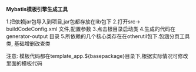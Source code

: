 **Mybatis模板引擎生成工具**

1.把依赖jar包导入到项目,jar包都存放在lib包下
2.打开src-> buildCodeConfig.xml 文件,配置参数
3.点击根目录启动类
4.生成的代码在generator-output 目录
5.所依赖的几个核心类存在在otherutil包下.包涵分页工具类, 基础增删改查类

注意: 模板代码都在template_app.${basepackage}目录下,根据实际情况可修改里面的模板代码